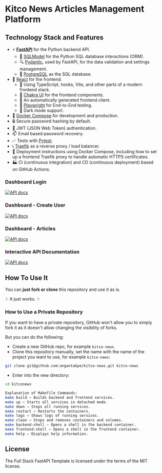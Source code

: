 # Kitco News Articles Management Platform


## Technology Stack and Features

- ⚡ [**FastAPI**](https://fastapi.tiangolo.com) for the Python backend API.
    - 🧰 [SQLModel](https://sqlmodel.tiangolo.com) for the Python SQL database interactions (ORM).
    - 🔍 [Pydantic](https://docs.pydantic.dev), used by FastAPI, for the data validation and settings management.
    - 💾 [PostgreSQL](https://www.postgresql.org) as the SQL database.
- 🚀 [React](https://react.dev) for the frontend.
    - 💃 Using TypeScript, hooks, Vite, and other parts of a modern frontend stack.
    - 🎨 [Chakra UI](https://chakra-ui.com) for the frontend components.
    - 🤖 An automatically generated frontend client.
    - 🧪 [Playwright](https://playwright.dev) for End-to-End testing.
    - 🦇 Dark mode support.
- 🐋 [Docker Compose](https://www.docker.com) for development and production.
- 🔒 Secure password hashing by default.
- 🔑 JWT (JSON Web Token) authentication.
- 📫 Email based password recovery.
- ✅ Tests with [Pytest](https://pytest.org).
- 📞 [Traefik](https://traefik.io) as a reverse proxy / load balancer.
- 🚢 Deployment instructions using Docker Compose, including how to set up a frontend Traefik proxy to handle automatic HTTPS certificates.
- 🏭 CI (continuous integration) and CD (continuous deployment) based on GitHub Actions.

### Dashboard Login

[![API docs](img/login.png)](https://github.com/angantakpe/kitco-news)

### Dashboard - Create User

[![API docs](img/dashboard-create.png)](https://github.com/angantakpe/kitco-news)

### Dashboard - Articles

[![API docs](img/dashboard-articles.png)](https://github.com/angantakpe/kitco-news)

### Interactive API Documentation

[![API docs](img/docs.png)](https://github.com/angantakpe/kitco-news)

## How To Use It

You can **just fork or clone** this repository and use it as is.

✨ It just works. ✨

### How to Use a Private Repository

If you want to have a private repository, GitHub won't allow you to simply fork it as it doesn't allow changing the visibility of forks.

But you can do the following:

- Create a new GitHub repo, for example `kitco-news`.
- Clone this repository manually, set the name with the name of the project you want to use, for example `kitco-news`:

```bash
git clone git@github.com:angantakpe/kitco-news.git kitco-news
```

- Enter into the new directory:

```bash
cd kitconews

Explanation of Makefile Commands:
make build – Builds backend and frontend services.
make up – Starts all services in detached mode.
make down – Stops all running services.
make restart – Restarts the containers.
make logs – Shows logs of running services.
make clean – Stops and removes containers and volumes.
make backend-shell – Opens a shell in the backend container.
make frontend-shell – Opens a shell in the frontend container.
make help – Displays help information.
```

## License

The Full Stack FastAPI Template is licensed under the terms of the MIT license.
